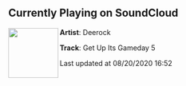 ## Currently Playing on SoundCloud

[<img align="left" width="100" src="https://i1.sndcdn.com/artworks-7BPkPjsEinbs1VIW-RwHETw-t50x50.jpg">](https://soundcloud.com/deerockmusic/get-up-its-gameday-5)

**Artist**: Deerock 

**Track**: Get Up Its Gameday 5

Last updated at 08/20/2020 16:52
